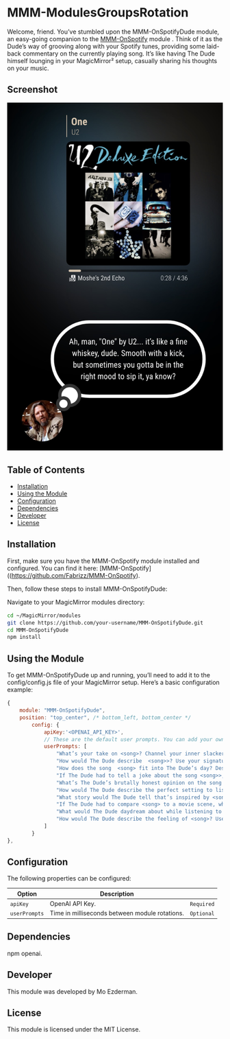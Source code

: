 
# MMM-ModulesGroupsRotation

Welcome, friend. You’ve stumbled upon the MMM-OnSpotifyDude module, an easy-going companion to the [MMM-OnSpotify](https://github.com/Fabrizz/MMM-OnSpotify) module . Think of it as the Dude’s way of grooving along with your Spotify tunes, providing some laid-back commentary on the currently playing song. It’s like having The Dude himself lounging in your MagicMirror² setup, casually sharing his thoughts on your music.

## Screenshot
![Example Image](https://github.com/mezderman/MMM-OnSpotifyDude/blob/main/screenshots/screenshot2.jpg)

## Table of Contents
- [Installation](#installation)
- [Using the Module](#using-the-module)
- [Configuration](#configuration)
- [Dependencies](#dependencies)
- [Developer](#developer)
- [License](#license)

## Installation

First, make sure you have the MMM-OnSpotify module installed and configured. You can find it here: [MMM-OnSpotify]((https://github.com/Fabrizz/MMM-OnSpotify).

Then, follow these steps to install MMM-OnSpotifyDude:

Navigate to your MagicMirror modules directory:

```bash
cd ~/MagicMirror/modules
git clone https://github.com/your-username/MMM-OnSpotifyDude.git
cd MMM-OnSpotifyDude
npm install
```

## Using the Module

To get MMM-OnSpotifyDude up and running, you’ll need to add it to the config/config.js file of your MagicMirror setup. Here’s a basic configuration example:

```javascript
{
    module: "MMM-OnSpotifyDude",
    position: "top_center", /* bottom_left, bottom_center */
        config: {
            apiKey:'<OPENAI_API_KEY>',
            // These are the default user prompts. You can add your own. Dont forget to nclude <song> to your template
            userPrompts: [
                "What’s your take on <song>? Channel your inner slacker wisdom and throw in some of that Dude-style humor.",
                "How would The Dude describe  <song>>? Use your signature laid-back style, sprinkle in some slacker wisdom, and keep it amusing and chill.",
                "How does the song  <song> fit into The Dude’s day? Describe it with your signature humor and relaxed vibe.",
                "If The Dude had to tell a joke about the song <song>>, what would it be? Keep it groovy and relaxed",
                "What’s The Dude’s brutally honest opinion on the song <song>? Don’t hold back on the critique, but keep it in your chill style",
                "How would The Dude describe the perfect setting to listen to <song>? Paint a relaxed, vivid picture",
                "What story would The Dude tell that’s inspired by <song>? Give us a laid-back, entertaining tale",
                "If The Dude had to compare <song> to a movie scene, which one would it be and why? Keep it groovy",
                "What would The Dude daydream about while listening to <song>? Share your mellow, imaginative thoughts",
                "How would The Dude describe the feeling of <song>? Use your signature laid-back, philosophical style"
            ]
        }
},
```

## Configuration

The following properties can be configured:

| Option           | Description                                                                          |  |
|------------------|--------------------------------------------------------------------------------------|---------|
| `apiKey`  | OpenAI API Key.                                                                        | `Required`    |
| `userPrompts`   | Time in milliseconds between module rotations.                                       | `Optional`  |




## Dependencies

npm openai.

## Developer

This module was developed by Mo Ezderman.

## License

This module is licensed under the MIT License.
